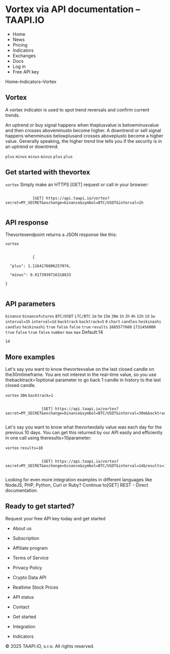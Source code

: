 # Vortex via API documentation – TAAPI.IO

- Home
- News
- Pricing
- Indicators
- Exchanges
- Docs
- Log in
- Free API key

Home–Indicators–Vortex


## Vortex
A vortex indicator is used to spot trend reversals and confirm current trends.

An uptrend or buy signal happens when theplusvalue is belowminusvalue and then crosses aboveminusto become higher. A downtrend or sell signal happens whenminusis belowplusand crosses aboveplusto become a higher value. Generally speaking, the higher trend line tells you if the security is in an uptrend or downtrend.

`plus` `minus` `minus` `minus` `plus` `plus` 
## Get started with thevortex
`vortex` Simply make an HTTPS [GET] request or call in your browser:


```

			[GET] https://api.taapi.io/vortex?secret=MY_SECRET&exchange=binance&symbol=BTC/USDT&interval=1h
		
```

## API response
Thevortexendpoint returns a JSON response like this:

`vortex` 
```

			{
  "plus": 1.1164176006257074,
  "minus": 0.9173939716318633
}
		
```

## API parameters
`binance` `binancefutures` `BTC/USDT` `LTC/BTC` `1m` `5m` `15m` `30m` `1h` `2h` `4h` `12h` `1d` `1w` `interval=1h` `interval=1d` `backtrack` `backtrack=5` `0` `chart` `candles` `heikinashi` `candles` `heikinashi` `true` `false` `false` `true` `results` `1685577600` `1731456000` `true` `false` `true` `false` `number` `max` `max` Default:14

`14` 
## More examples
Let's say you want to know thevortexvalue on the last closed candle on the30mtimeframe. You are not interest in the real-time value, so you use thebacktrack=1optional parameter to go back 1 candle in history to the last closed candle.

`vortex` `30m` `backtrack=1` 
```

				[GET] https://api.taapi.io/vortex?secret=MY_SECRET&exchange=binance&symbol=BTC/USDT&interval=30m&backtrack=1
			
```
Let's say you want to know what thevortexdaily value was each day for the previous 10 days. You can get this returned by our API easily and efficiently in one call using theresults=10parameter:

`vortex` `results=10` 
```

				[GET] https://api.taapi.io/vortex?secret=MY_SECRET&exchange=binance&symbol=BTC/USDT&interval=1d&results=10
			
```
Looking for even more integration examples in different languages like NodeJS, PHP, Python, Curl or Ruby? Continue to[GET] REST - Direct documentation.


## Ready to get started?
Request your free API key today and get started

- About us
- Subscription
- Affiliate program
- Terms of Service
- Privacy Policy
- Crypto Data API
- Realtime Stock Prices
- API status
- Contact

- Get started
- Integration
- Indicators

© 2025 TAAPI.IO, s.r.o. All rights reserved.

